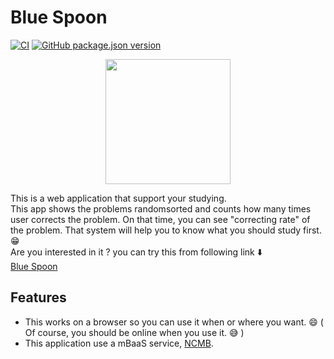 # Blue Spoon

[![CI](https://github.com/capra314cabra/blue-spoon/workflows/CI/badge.svg)](https://github.com/capra314cabra/blue-spoon/actions)
[![GitHub package.json version](https://img.shields.io/github/package-json/v/capra314cabra/blue-spoon)](https://capra314cabra.github.io/blue-spoon/index.html)

<p align="center"><img width=200 src="https://github.com/capra314cabra/blue-spoon/blob/master/img/logo.svg" /></p>

This is a web application that support your studying.  
This app shows the problems randomsorted and counts how many times user corrects the problem. On that time, you can see "correcting rate" of the problem. That system will help you to know what you should study first. :grin:  
Are you interested in it ? you can try this from following link :arrow_down:  
[Blue Spoon](https://capra314cabra.github.io/blue-spoon/index.html)

## Features

- This works on a browser so you can use it when or where you want. :smile: ( Of course, you should be online when you use it. :sweat_smile: )
- This application use a mBaaS service, [NCMB](https://mbaas.nifcloud.com/).
